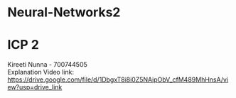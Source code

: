# Neural-Networks2
# ICP 2
Kireeti Nunna - 700744505   
Explanation Video link: https://drive.google.com/file/d/1DbgxT8i8i0Z5NAipObV_cfM489MhHnsA/view?usp=drive_link
